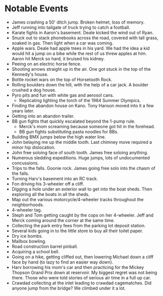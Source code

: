 # Notable Events

- James crashing a 50' ditch jump.  Broken helmet, loss of memory.
- Jeff running into tailgate of truck trying to catch a football.
- Karate fights in Aaron's basement.  Deale kicked the wind out of Ryan.
- Snuck out to stack phonebooks across the road, covered with tall grass, soaked in gas.
  Then light when a car was coming.
- Apple wars.  Deale had apple trees in his yard.  We had the idea a kid would
  hit a jump on a bike while the rest of us threw apples at him.
  Aaron hit Merck so hard, it bruised his kidney.
- Peeing on an electric horse fence.
- Shooting arrows straight up in the air.  One got stuck in the top of the Kennedy's house.
- Bottle rocket wars on the top of Horsetooth Rock.
- Rolling boulders down the hill, with the help of a car jack.
  A boulder crushed a dog house.
- Pyro pits and fun with white gas and aerosol cans.
    - Replicating lighting the torch of the 1984 Summer Olympics.
- Finding the abandon house on Kano.  Tony Hanson moved into it a few years later.
- Getting into an abandon trailer.
- BB gun fights that quickly escalated beyond the 1-pump rule.
    - Merck's mom screaming because someone got hit in the forehead.
    - BB gun fights substituting pasta noodles for BBs.
- Building BMX jumps below the high water line.
- John belaying me up the middle tooth.  Last chimney move required a minor hip dislocation.
- John free soloing face of south tooth.  James free soloing anything.
- Numerous sledding expeditions.  Huge jumps, lots of undocumented concussions.
- Trips to the falls.  Goonie rock.  James going free solo into the chasm of the falls.
- Turning Harv's basement into an RC track.
- Fon driving his 3-wheeler off a cliff.
- Digging a hole under an exterior wall to get into the boat sheds.
  Then exploring all the boats in all the sheds.
- Map out the various motorcycle/4-wheeler tracks throughout the neighborhoods.
- 4-wheeler tag.
- Steph and Tom getting caught by the cops on her 4-wheeler.  Jeff and Merck
  coming around the corner at the same time.
- Collecting the park entry fees from the parking lot deposit station.
- Several kids going in to the little store to buy all their toilet paper.
- Dry ice bombs.
- Mailbox bowling.
- Road construction barrel pinball.
- Acquiring a school bell.
- Going on a hike, getting cliffed out, then lowering Michael down a cliff face by hand
  (to lazy to find an easier way down).
- Harv borrowing his mom's car and then practicing for the Mickey Thopson Grand Prix down at
  reservoir.  My biggest regret was not being there.  Those who were told stories of
  serious air time in a full up car.
- Crawdad collecting at the inlet leading to crawdad cagematches.
  Did anyone jump from the bridge?  We climbed under it a lot.
